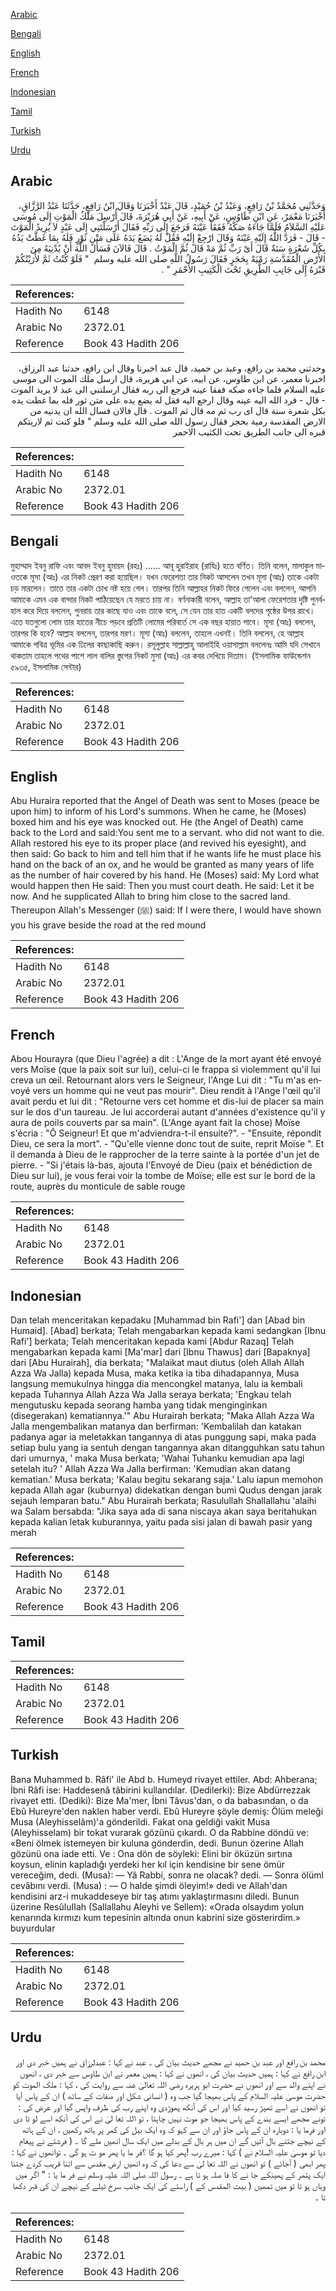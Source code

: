 [Arabic](#arabic)

[Bengali](#bengali)

[English](#english)

[French](#french)

[Indonesian](#indonesian)

[Tamil](#tamil)

[Turkish](#turkish)

[Urdu](#urdu)

## Arabic


<div dir="rtl" lang="ar" style={{fontSize:'larger',backgroundColor:'#f8f9fa',padding:20}}>
وَحَدَّثَنِي مُحَمَّدُ بْنُ رَافِعٍ، وَعَبْدُ بْنُ حُمَيْدٍ، قَالَ عَبْدٌ أَخْبَرَنَا وَقَالَ ابْنُ رَافِعٍ، حَدَّثَنَا عَبْدُ الرَّزَّاقِ، أَخْبَرَنَا مَعْمَرٌ، عَنِ ابْنِ طَاوُسٍ، عَنْ أَبِيهِ، عَنْ أَبِي هُرَيْرَةَ، قَالَ أُرْسِلَ مَلَكُ الْمَوْتِ إِلَى مُوسَى عَلَيْهِ السَّلاَمُ فَلَمَّا جَاءَهُ صَكَّهُ فَفَقَأَ عَيْنَهُ فَرَجَعَ إِلَى رَبِّهِ فَقَالَ أَرْسَلْتَنِي إِلَى عَبْدٍ لاَ يُرِيدُ الْمَوْتَ - قَالَ - فَرَدَّ اللَّهُ إِلَيْهِ عَيْنَهُ وَقَالَ ارْجِعْ إِلَيْهِ فَقُلْ لَهُ يَضَعُ يَدَهُ عَلَى مَتْنِ ثَوْرٍ فَلَهُ بِمَا غَطَّتْ يَدُهُ بِكُلِّ شَعْرَةٍ سَنَةٌ قَالَ أَىْ رَبِّ ثُمَّ مَهْ قَالَ ثُمَّ الْمَوْتُ ‏.‏ قَالَ فَالآنَ فَسَأَلَ اللَّهَ أَنْ يُدْنِيَهُ مِنَ الأَرْضِ الْمُقَدَّسَةِ رَمْيَةً بِحَجَرٍ فَقَالَ رَسُولُ اللَّهِ صلى الله عليه وسلم ‏ "‏ فَلَوْ كُنْتُ ثَمَّ لأَرَيْتُكُمْ قَبْرَهُ إِلَى جَانِبِ الطَّرِيقِ تَحْتَ الْكَثِيبِ الأَحْمَرِ ‏"‏ ‏.‏
</div>
<div style={{backgroundColor:'#f8f9fa',padding:20, marginBottom: 10}}><table> <thead> <tr> <th>References:</th> <th></th> </tr> </thead> <tbody><tr><td>Hadith No</td><td>6148</td></tr><tr><td>Arabic No</td><td>2372.01</td></tr><tr><td>Reference</td><td>Book 43 Hadith 206</td></tr></tbody></table></div>


<div dir="rtl" lang="ar" style={{fontSize:'larger',backgroundColor:'#f8f9fa',padding:20}}>
وحدثني محمد بن رافع، وعبد بن حميد، قال عبد اخبرنا وقال ابن رافع، حدثنا عبد الرزاق، اخبرنا معمر، عن ابن طاوس، عن ابيه، عن ابي هريرة، قال ارسل ملك الموت الى موسى عليه السلام فلما جاءه صكه ففقا عينه فرجع الى ربه فقال ارسلتني الى عبد لا يريد الموت - قال - فرد الله اليه عينه وقال ارجع اليه فقل له يضع يده على متن ثور فله بما غطت يده بكل شعرة سنة قال اى رب ثم مه قال ثم الموت . قال فالان فسال الله ان يدنيه من الارض المقدسة رمية بحجر فقال رسول الله صلى الله عليه وسلم " فلو كنت ثم لاريتكم قبره الى جانب الطريق تحت الكثيب الاحمر
</div>
<div style={{backgroundColor:'#f8f9fa',padding:20, marginBottom: 10}}><table> <thead> <tr> <th>References:</th> <th></th> </tr> </thead> <tbody><tr><td>Hadith No</td><td>6148</td></tr><tr><td>Arabic No</td><td>2372.01</td></tr><tr><td>Reference</td><td>Book 43 Hadith 206</td></tr></tbody></table></div>

## Bengali


<div dir="ltr" lang="bn" style={{fontSize:'larger',backgroundColor:'#f8f9fa',padding:20}}>
মুহাম্মাদ ইবনু রাফি এবং আবদ ইবনু হুমায়দ (রহঃ) ...... আবূ হুরাইরাহ (রাযিঃ) হতে বর্ণিত। তিনি বলেন, মালাকুল মাওতকে মূসা (আঃ) এর নিকট প্রেরণ করা হয়েছিল। যখন ফেরেশতা তার নিকট আসলেন তখন মূসা (আঃ) তাকে একটা চড় মারলেন। তাতে তার একটা চোখ নষ্ট হয়ে গেল। তারপর তিনি আল্লাহর নিকট ফিরে গেলেন এবং বললেন, আপনি আমাকে এমন এক বান্দার নিকট পাঠিয়েছেন যে মরতে চায় না। বর্ণনাকারী বলেন, আল্লাহ তা'আলা ফেরেশতার দৃষ্টি পুনর্বহাল করে দিয়ে বললেন, পুনরায় তার কাছে যাও এবং তাকে বলে, সে যেন তার হাত একটি বলদের পৃষ্ঠের উপর রাখে। এতে যতগুলো লোম তার হাতের নীচে পড়বে প্রতিটি লোমের পরিবর্তে সে এক বছর হায়াত পাবে। মূসা (আঃ) বললেন, তারপর কি হবে? আল্লাহ বললেন, তারপর মরণ। মূসা (আঃ) বললেন, তাহলে এখনই। তিনি বললেন, হে আল্লাহ আমাকে পবিত্র ভূমির এক ঢিলের কাছাকাছি করুন। রসূলুল্লাহ সাল্লাল্লাহু আলাইহি ওয়াসাল্লাম বললেনঃ আমি যদি সেখানে থাকতাম তাহলে পথের পাশে লাল বালির স্তুপের নিকট মুসা (আঃ) এর কবর দেখিয়ে দিতাম। (ইসলামিক ফাউন্ডেশন ৫৯৩৫, ইসলামিক সেন্টার)
</div>
<div style={{backgroundColor:'#f8f9fa',padding:20, marginBottom: 10}}><table> <thead> <tr> <th>References:</th> <th></th> </tr> </thead> <tbody><tr><td>Hadith No</td><td>6148</td></tr><tr><td>Arabic No</td><td>2372.01</td></tr><tr><td>Reference</td><td>Book 43 Hadith 206</td></tr></tbody></table></div>

## English


<div dir="ltr" lang="en" style={{fontSize:'larger',backgroundColor:'#f8f9fa',padding:20}}>
Abu Huraira reported that the Angel of Death was sent to Moses (peace be upon him) to inform of his Lord's summons. When he came, he (Moses) boxed him and his eye was knocked out. He (the Angel of Death) came back to the Lord and said:You sent me to a servant. who did not want to die. Allah restored his eye to its proper place (and revived his eyesight), and then said: Go back to him and tell him that if he wants life he must place his hand on the back of an ox, and he would be granted as many years of life as the number of hair covered by his hand. He (Moses) said: My Lord what would happen then He said: Then you must court death. He said: Let it be now. And he supplicated Allah to bring him close to the sacred land. Thereupon Allah's Messenger (ﷺ) said: If I were there, I would have shown you his grave beside the road at the red mound
</div>
<div style={{backgroundColor:'#f8f9fa',padding:20, marginBottom: 10}}><table> <thead> <tr> <th>References:</th> <th></th> </tr> </thead> <tbody><tr><td>Hadith No</td><td>6148</td></tr><tr><td>Arabic No</td><td>2372.01</td></tr><tr><td>Reference</td><td>Book 43 Hadith 206</td></tr></tbody></table></div>

## French


<div dir="ltr" lang="fr" style={{fontSize:'larger',backgroundColor:'#f8f9fa',padding:20}}>
Abou Hourayra (que Dieu l'agrée) a dit : L'Ange de la mort ayant été envoyé vers Moïse (que la paix soit sur lui), celui-ci le frappa si violemment qu'il lui creva un œil. Retournant alors vers le Seigneur, l'Ange Lui dit : "Tu m'as envoyé vers un homme qui ne veut pas mourir". Dieu rendit à l'Ange l'œil qu'il avait perdu et lui dit : "Retourne vers cet homme et dis-lui de placer sa main sur le dos d'un taureau. Je lui accorderai autant d'années d'existence qu'il y aura de poils couverts par sa main". (L'Ange ayant fait la chose) Moïse s'écria : "Ô Seigneur! Et que m'adviendra-t-il ensuite?". - "Ensuite, répondit Dieu, ce sera la mort". - "Qu'elle vienne donc tout de suite, reprit Moïse ". Et il demanda à Dieu de le rapprocher de la terre sainte à la portée d'un jet de pierre. - "Si j'étais là-bas, ajouta l'Envoyé de Dieu (paix et bénédiction de Dieu sur lui), je vous ferai voir la tombe de Moïse; elle est sur le bord de la route, auprès du monticule de sable rouge
</div>
<div style={{backgroundColor:'#f8f9fa',padding:20, marginBottom: 10}}><table> <thead> <tr> <th>References:</th> <th></th> </tr> </thead> <tbody><tr><td>Hadith No</td><td>6148</td></tr><tr><td>Arabic No</td><td>2372.01</td></tr><tr><td>Reference</td><td>Book 43 Hadith 206</td></tr></tbody></table></div>

## Indonesian


<div dir="ltr" lang="id" style={{fontSize:'larger',backgroundColor:'#f8f9fa',padding:20}}>
Dan telah menceritakan kepadaku [Muhammad bin Rafi'] dan [Abad bin Humaid]. [Abad] berkata; Telah mengabarkan kepada kami sedangkan [Ibnu Rafi'] berkata; Telah menceritakan kepada kami [Abdur Razaq] Telah mengabarkan kepada kami [Ma'mar] dari [Ibnu Thawus] dari [Bapaknya] dari [Abu Hurairah], dia berkata; "Malaikat maut diutus (oleh Allah Allah Azza Wa Jalla) kepada Musa, maka ketika ia tiba dihadapannya, Musa langsung memukulnya hingga dia mencongkel matanya, lalu ia kembali kepada Tuhannya Allah Azza Wa Jalla seraya berkata; 'Engkau telah mengutusku kepada seorang hamba yang tidak menginginkan (disegerakan) kematiannya.'" Abu Hurairah berkata; "Maka Allah Azza Wa Jalla mengembalikan matanya dan berfirman: 'Kembalilah dan katakan padanya agar ia meletakkan tangannya di atas punggung sapi, maka pada setiap bulu yang ia sentuh dengan tangannya akan ditangguhkan satu tahun dari umurnya, ' maka Musa berkata; 'Wahai Tuhanku kemudian apa lagi setelah itu? ' Allah Azza Wa Jalla berfirman: 'Kemudian akan datang kematian.' Musa berkata; 'Kalau begitu sekarang saja.' Lalu iapun memohon kepada Allah agar (kuburnya) didekatkan dengan bumi Qudus dengan jarak sejauh lemparan batu." Abu Hurairah berkata; Rasulullah Shallallahu 'alaihi wa Salam bersabda: "Jika saya ada di sana niscaya akan saya beritahukan kepada kalian letak kuburannya, yaitu pada sisi jalan di bawah pasir yang merah
</div>
<div style={{backgroundColor:'#f8f9fa',padding:20, marginBottom: 10}}><table> <thead> <tr> <th>References:</th> <th></th> </tr> </thead> <tbody><tr><td>Hadith No</td><td>6148</td></tr><tr><td>Arabic No</td><td>2372.01</td></tr><tr><td>Reference</td><td>Book 43 Hadith 206</td></tr></tbody></table></div>

## Tamil


<div dir="ltr" lang="ta" style={{fontSize:'larger',backgroundColor:'#f8f9fa',padding:20}}>

</div>
<div style={{backgroundColor:'#f8f9fa',padding:20, marginBottom: 10}}><table> <thead> <tr> <th>References:</th> <th></th> </tr> </thead> <tbody><tr><td>Hadith No</td><td>6148</td></tr><tr><td>Arabic No</td><td>2372.01</td></tr><tr><td>Reference</td><td>Book 43 Hadith 206</td></tr></tbody></table></div>

## Turkish


<div dir="ltr" lang="tr" style={{fontSize:'larger',backgroundColor:'#f8f9fa',padding:20}}>
Bana Muhammed b. Râfi' ile Abd b. Humeyd rivayet ettiler. Abd: Ahberana; İbni Râfi ise: Haddesenâ tâbirini kullandılar. (Dedilerki): Bize Abdürrezzak rivayet etti. (Dediki): Bize Ma'mer, İbni Tâvus'dan, o da babasından, o da Ebû Hureyre'den naklen haber verdi. Ebû Hureyre şöyle demiş: Ölüm meleği Musa (Aleyhisselâm)'a gönderildi. Fakat ona geldiği vakit Musa (Aleyhisselam) bir tokat vurarak gözünü çıkardı. O da Rabbine döndü ve: «Beni ölmek istemeyen bir kuluna gönderdin, dedi. Bunun özerine Allah gözünü ona iade etti. Ve : Ona dön de söyleki: Elini bir öküzün sırtına koysun, elinin kapladığı yerdeki her kıl için kendisine bir sene ömür vereceğim, dedi. (Musa): — Yâ Rabbi, sonra ne olacak? dedi. — Sonra ölüml cevâbını verdi. (Musa) : — O halde şimdi öleyim!» dedi ve Allah'dan kendisini arz-i mukaddeseye bir taş atımı yaklaştırmasını diledi. Bunun üzerine ResûluIIah (Sallallahu Aleyhi ve Sellem): «Orada olsaydım yolun kenarında kırmızı kum tepesinin altında onun kabrini size gösterirdim.» buyurdular
</div>
<div style={{backgroundColor:'#f8f9fa',padding:20, marginBottom: 10}}><table> <thead> <tr> <th>References:</th> <th></th> </tr> </thead> <tbody><tr><td>Hadith No</td><td>6148</td></tr><tr><td>Arabic No</td><td>2372.01</td></tr><tr><td>Reference</td><td>Book 43 Hadith 206</td></tr></tbody></table></div>

## Urdu


<div dir="rtl" lang="ur" style={{fontSize:'larger',backgroundColor:'#f8f9fa',padding:20}}>
محمد بن رافع اور عبد بن حمید نے مجھے حدیث بیان کی ۔ عبد نے کہا : عبدلرزاق نے ہمیں خبر دی اور ابن رافع نے کہا : ہمیں حدیث بیان کی ، انھوں نے کہا : ہمیں معمر نے ابن طاوس سے خبر دی ، انھوں نے اپنے والد سے اور انھوں نے حضرت ابو ہریرہ رضی اللہ تعالیٰ عنہ سے روایت کی ، کہا : ملک الموت کو حضرت موسیٰ علیہ السلام کے پاس بھیجا گیا جب وہ ( انسانی شکل اور صفات کے ساتھ ) ان کے پاس آیا تو انھوں نے اسے تھپڑ رسید کیا اور اس کی آنکھ پھوڑدی وہ اپنے رب کی طرف واپس گیا اور عرض کی : تونے مجھے ایسے بندے کے پاس بھیجا جو موت نہیں چاہتا ، تو اللہ تعا لیٰ نے اس کی آنکھ اسے لو ٹا دی اور فرما یا : دوبارہ ان کے پاس جاؤ اور ان سے کہو کہ وہ ایک بیل کی کمر پر ہاتھ رکھیں ، ان کے ہاتھ کے نیچے جتنے بال آئیں گے ان میں ہر بال کے بدلے میں ایک سال انھیں ملے گا ۔ ( فرشتے نے پیغام دیا تو موسیٰ علیہ السلام نے ) کہا : میرے رب !پھر کیا ہو گا ؟فر ما یا پھر مو ت ہو گی ۔ توانھوں نے کہا : پھر ابھی ( آجائے ) تو انھوں نے اللہ تعا لیٰ سے دعا کی کہ وہ انھیں ارض مقدس سے اتنا قریب کردے جتنا ایک پتھر کے پھینکے جا نے کا فا صلہ ہو تا ہے ۔ رسول اللہ صلی اللہ علیہ وسلم نے فر ما یا : " اگر میں وہاں ہو تا تو میں تمھیں ( بیت المقدس کے ) راستے کی ایک جانب سرخ ٹیلے کے نیچے ان کی قبر دکھا تا ۔
</div>
<div style={{backgroundColor:'#f8f9fa',padding:20, marginBottom: 10}}><table> <thead> <tr> <th>References:</th> <th></th> </tr> </thead> <tbody><tr><td>Hadith No</td><td>6148</td></tr><tr><td>Arabic No</td><td>2372.01</td></tr><tr><td>Reference</td><td>Book 43 Hadith 206</td></tr></tbody></table></div>